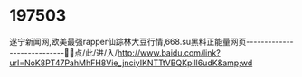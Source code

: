 # 197503
遂宁新闻网,欧美最强rapper仙踪林大豆行情,668.su黑料正能量网页----------------------------🔋🔋点/此/进/入/http://www.baidu.com/link?url=NoK8PT47PahMhFH8Vie_jnciyIKNTTtVBQKpill6udK&amp;wd
